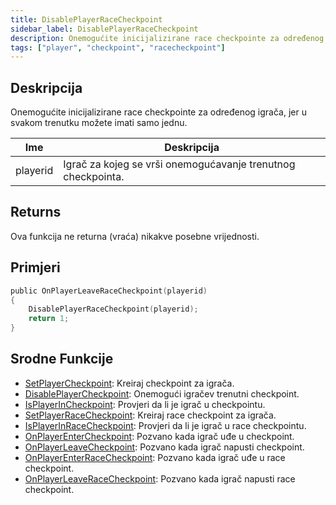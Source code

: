 ```yaml
---
title: DisablePlayerRaceCheckpoint
sidebar_label: DisablePlayerRaceCheckpoint
description: Onemogućite inicijalizirane race checkpointe za određenog igrača, jer u svakom trenutku možete imati samo jednu.
tags: ["player", "checkpoint", "racecheckpoint"]
---
```


## Deskripcija

Onemogućite inicijalizirane race checkpointe za određenog igrača, jer u svakom trenutku možete imati samo jednu.

| Ime      | Deskripcija                                                  |
| -------- | ------------------------------------------------------------ |
| playerid | Igrač za kojeg se vrši onemogućavanje trenutnog checkpointa. |

## Returns

Ova funkcija ne returna (vraća) nikakve posebne vrijednosti.

## Primjeri

```c
public OnPlayerLeaveRaceCheckpoint(playerid)
{
    DisablePlayerRaceCheckpoint(playerid);
    return 1;
}
```

## Srodne Funkcije

- [SetPlayerCheckpoint](SetPlayerCheckpoint): Kreiraj checkpoint za igrača.
- [DisablePlayerCheckpoint](DisablePlayerCheckpoint): Onemogući igračev trenutni checkpoint.
- [IsPlayerInCheckpoint](IsPlayerInCheckpoint): Provjeri da li je igrač u checkpointu.
- [SetPlayerRaceCheckpoint](SetPlayerRaceCheckpoint): Kreiraj race checkpoint za igrača.
- [IsPlayerInRaceCheckpoint](IsPlayerInRaceCheckpoint): Provjeri da li je igrač u race checkpointu.
- [OnPlayerEnterCheckpoint](../callbacks/OnPlayerEnterCheckpoint): Pozvano kada igrač uđe u checkpoint.
- [OnPlayerLeaveCheckpoint](../callbacks/OnPlayerLeaveCheckpoint): Pozvano kada igrač napusti checkpoint.
- [OnPlayerEnterRaceCheckpoint](../callbacks/OnPlayerEnterRaceCheckpoint): Pozvano kada igrač uđe u race checkpoint.
- [OnPlayerLeaveRaceCheckpoint](../callbacks/OnPlayerLeaveRaceCheckpoint): Pozvano kada igrač napusti race checkpoint.
